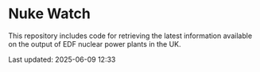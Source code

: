 # Nuke Watch

This repository includes code for retrieving the latest information available on the output of EDF nuclear power plants in the UK.

Last updated: 2025-06-09 12:33